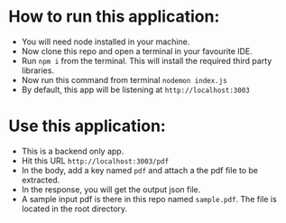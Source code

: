 # How to run this application: 
- You will need node installed in your machine. 
- Now clone this repo and open a terminal in your favourite IDE.
- Run `npm i` from the terminal. This will install the required third party libraries. 
- Now run this command from terminal `nodemon index.js`
- By default, this app will be listening at `http://localhost:3003`

# Use this application:
- This is a backend only app.
- Hit this URL `http://localhost:3003/pdf`
- In the body, add a key named `pdf` and attach a the pdf file to be extracted.
- In the response, you will get the output json file. 
- A sample input pdf is there in this repo named `sample.pdf`. The file is located in the root directory.
